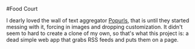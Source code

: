 #Food Court

I dearly loved the wall of text aggregator [Popurls](http://popurls.com/), that is until they started messing with it, forcing in images and dropping customization. It didn't seem to hard to create a clone of my own, so that's what this project is: a dead simple web app that grabs RSS feeds and puts them on a page. 
